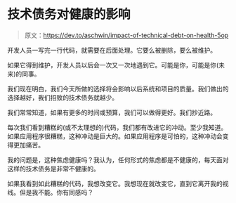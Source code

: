 # 技术债务对健康的影响

> 原文：<https://dev.to/aschwin/impact-of-technical-debt-on-health-5op>

开发人员一写完一行代码，就需要在后面处理。它要么被删除，要么被维护。

如果它得到维护，开发人员以后会一次又一次地遇到它。可能是你，可能是你(未来)的同事。

我们现在明白，我们今天所做的选择将会影响以后系统和项目的质量。我们做出的选择越好，我们招致的技术债务就越少。

我们常常知道，如果有更多的时间或预算，我们可以做得更好。我们抄近路。

每次我们看到糟糕的(或不太理想的)代码，我们都有改进它的冲动。至少我知道。如果应用程序很糟糕，这种冲动是巨大的。如果应用程序是可怕的，这种冲动会变得更加痛苦。

我的问题是，这种焦虑健康吗？我认为，任何形式的焦虑都是不健康的，每天面对这样的技术债务是非常不健康的。

如果我看到如此糟糕的代码，我想改变它。我想现在就改变它，直到它离开我的视线。但是我不能。你有同感吗？